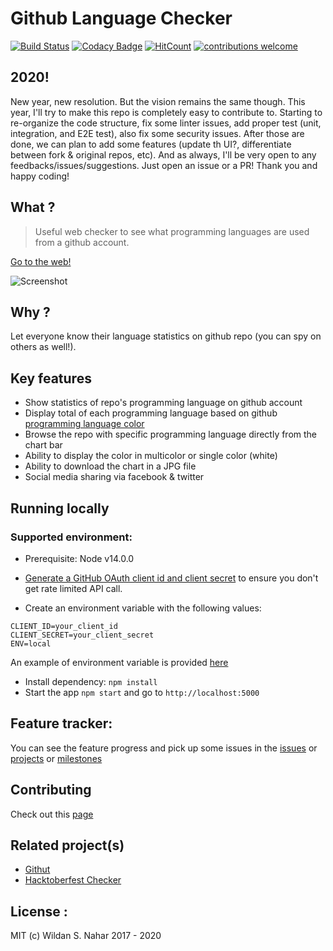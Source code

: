 # Github Language Checker

[![Build Status](https://travis-ci.org/wildan3105/github-langs.svg?branch=master)](https://travis-ci.org/wildan3105/github-langs)
[![Codacy Badge](https://api.codacy.com/project/badge/Grade/d8bb38610b33412b993cdd4068bc0713)](https://www.codacy.com/app/wildan3105/github-langs?utm_source=github.com&amp;utm_medium=referral&amp;utm_content=wildan3105/github-langs&amp;utm_campaign=Badge_Grade)
[![HitCount](http://hits.dwyl.com/wildan3105/github-langs.svg)](http://hits.dwyl.com/wildan3105/github-langs)   [![contributions welcome](https://img.shields.io/badge/contributions-welcome-brightgreen.svg?style=flat)](https://github.com/wildan3105/github-langs/issues)

## 2020!

New year, new resolution. But the vision remains the same though. This year, I'll try to make this repo is completely easy to contribute to. Starting to re-organize the code structure, fix some linter issues, add proper test (unit, integration, and E2E test), also fix some security issues. After those are done, we can plan to add some features (update th UI?, differentiate between fork & original repos, etc). And as always, I'll be very open to any feedbacks/issues/suggestions. Just open an issue or a PR! Thank you and happy coding!

## What ?

> Useful web checker to see what programming languages are used from a github account.

[Go to the web!](https://github-langs.herokuapp.com)

![Screenshot](screenshot.png)

## Why ?

Let everyone know their language statistics on github repo (you can spy on others as well!).

## Key features
- Show statistics of repo's programming language on github account
- Display total of each programming language based on github [programming language color](https://github.com/github/linguist/blob/master/lib/linguist/languages.yml)
- Browse the repo with specific programming language directly from the chart bar
- Ability to display the color in multicolor or single color (white)
- Ability to download the chart in a JPG file
- Social media sharing via facebook & twitter

## Running locally

### Supported environment:
* Prerequisite: Node v14.0.0

* [Generate a GitHub OAuth client id and client secret](https://github.com/settings/applications/new) to ensure you don't get rate limited API call.

* Create an environment variable with the following values:
```
CLIENT_ID=your_client_id
CLIENT_SECRET=your_client_secret
ENV=local
```

An example of environment variable is provided [here](.env.example)

* Install dependency: `npm install`
* Start the app `npm start` and go to `http://localhost:5000`

## Feature tracker:
You can see the feature progress and pick up some issues in the [issues](https://github.com/wildan3105/github-langs/issues) or [projects](https://github.com/wildan3105/github-langs/projects) or [milestones](https://github.com/wildan3105/github-langs/milestones)

## Contributing

Check out this [page](CONTRIBUTING.md)
## Related project(s)
- [Githut](https://github.com/madnight/githut)
- [Hacktoberfest Checker](https://github.com/jenkoian/hacktoberfest-checker)

## License :

MIT (c) Wildan S. Nahar 2017 - 2020
